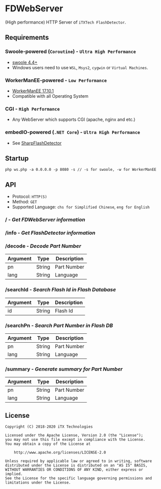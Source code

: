 # FDWebServer

(High performance) HTTP Server of `iTXTech FlashDetector`.

## Requirements

### Swoole-powered (`Coroutine`) - `Ultra High Performance`

* [swoole 4.4+](https://github.com/swoole/swoole-src)
* Windows users need to use `WSL`, `Msys2`, `cygwin` or `Virtual Machines`.

### WorkerManEE-powered - `Low Performance`

* [WorkerManEE 17.10.1](https://github.com/EaseCation/WorkerManEE)
* Compatible with all Operating System

### CGI - `High Performance`

* Any WebServer which supports CGI (apache, nginx and etc.)

### embedIO-powered (`.NET Core`) - `Ultra High Performance`

* See [SharpFlashDetector](https://github.com/iTXTech/SharpFlashDetector)

## Startup

```
php ws.php -a 0.0.0.0 -p 8080 -s // -s for swoole, -w for WorkerManEE
```

## API

* Protocol: `HTTP(S)`
* Method: `GET`
* Supported Language: `chs for Simplified Chinese`, `eng for English`

### / - *Get FDWebServer information*

### /info - *Get FlashDetector information*

### /decode - *Decode Part Number*

|Argument|Type|Description|
|---|---|---|
|pn|String|Part Number|
|lang|String|Language|

### /searchId - *Search Flash Id in Flash Database*

|Argument|Type|Description|
|---|---|---|
|id|String|Flash Id|

### /searchPn - *Search Part Number in Flash DB*

|Argument|Type|Description|
|---|---|---|
|pn|String|Part Number|
|lang|String|Language|

### /summary - *Generate summary for Part Number*

|Argument|Type|Description|
|---|---|---|
|pn|String|Part Number|
|lang|String|Language|

## License

    Copyright (C) 2018-2020 iTX Technologies

    Licensed under the Apache License, Version 2.0 (the "License");
    you may not use this file except in compliance with the License.
    You may obtain a copy of the License at

        http://www.apache.org/licenses/LICENSE-2.0

    Unless required by applicable law or agreed to in writing, software
    distributed under the License is distributed on an "AS IS" BASIS,
    WITHOUT WARRANTIES OR CONDITIONS OF ANY KIND, either express or implied.
    See the License for the specific language governing permissions and
    limitations under the License.
